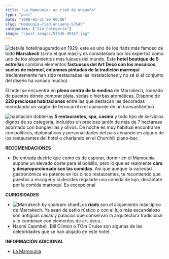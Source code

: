 ```yaml
---
title: "La Mamounia: un riad de ensueño"
type: "post"
date: "2008-01-31 00:00:00"
slug: "mamounia-riad-ensueno-57545"
categories: ["Sin Categoría"]
image: "/post-images/57545-49157.jpg"
---
```


![detalle hotel](/post-images/57545-49157.jpg "detalle hotel")Inaugurado en 1929, este es uno de los riads más famoso de todo **Marrakech** (si no el que más) y es considerado por los expertos como uno de los alojamientos más lujosos del mundo. Este **hotel boutique de 5 estrellas** combina elementos **fastuosos del Art Decó con los mosaicos, suelos de mármol, columnas pintadas de la tradición marroquí** (recientemente han sido restauradas las instalaciones y no sé si el conjunto del diseño ha variado mucho).

El hotel se encuentra en **pleno centro de la medina** de Marrakech, rodeado de puestos dónde comprar plata, sedas o hierbas aromáticas. Dispone de **228 preciosas habitaciones** entre las que destacan las decoradas recordando un vagón de ferrocarril o el camarote de un transantlántico .

![habitación doble](/post-images/57545-49156.jpg "habitación doble")Hay **5 restaurantes, spa, casino** y todo tipo de servicios dignos de su categoria, incluidos un precioso jardín de más de 7 hectáreas adornado con bungavillas y olivos. De noche es muy habitual encontrarse con políticos, diplomáticos y personalidades del país cenando en alguno de los restaurantes del hotel o charlando en el Churchill piano-bar.

**RECOMENDACIONES**

- De entrada decirte que como es de esperar, dormir en el Mamounia supone un elevado coste para el bolsillo, pero lo que es realmente **caro y desproporcionado son las comidas**. Así que aunque la variedad gastronómica es patente en los cinco restaurantes, te recomiendo que puestos a escoger y si decides regalarte una comida de lujo, decántate por la comida marroquí. Es excepcional

   
**CURIOSIDADES**

- ![Marrakech by shahram sharif](/post-images/57545-49158.jpg "Marrakech by shahram sharif")Los **riads** son el alojamiento más típico de Marrakech. Ya sean de estilo rústico o con el lujo más escandaloso son antiguas casas y palacios que conservan la arquitectura tradicional y lo combinan con elementos de art-deco.
- Naomi Capmbell, Bill Clinton o TOm Cruise son algunas de las celebridades que se han alojado en este hotel.

**INFORMACIÓN ADICIONAL**

- [La Mamounia](http://www.mamounia.com/eng/index.php)